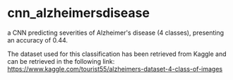 # cnn_alzheimersdisease
a CNN predicting severities of Alzheimer's disease (4 classes), presenting an accuracy of 0.44. 

The dataset used for this classification has been retrieved from Kaggle and can be retrieved in the following link: https://www.kaggle.com/tourist55/alzheimers-dataset-4-class-of-images


